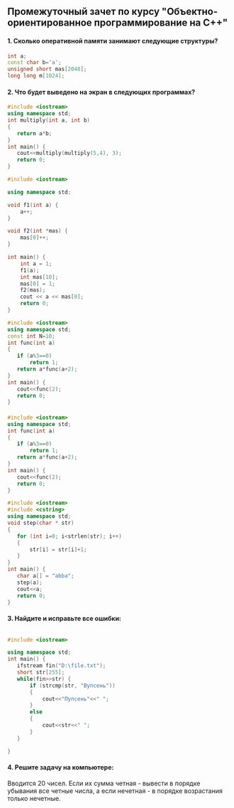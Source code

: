 ## Промежуточный зачет по курсу "Объектно-ориентированное программирование на С++"

#### 1. Сколько оперативной памяти занимают следующие структуры?

```cpp
int a;
const char b='a';
unsigned short mas[2048];
long long m[1024];
```

#### 2. Что будет выведено на экран в следующих программах?

```cpp
#include <iostream>
using namespace std;
int multiply(int a, int b)
{
   return a*b;
}
int main() {
   cout<<multiply(multiply(5,4), 3);
   return 0;
}
```

```cpp
#include <iostream>

using namespace std;

void f1(int a) {
    a++;
}

void f2(int *mas) {
    mas[0]++;
}

int main() {
    int a = 1;
    f1(a);
    int mas[10];
    mas[0] = 1;
    f2(mas);
    cout << a << mas[0];
    return 0;
}
```

```cpp
#include <iostream>
using namespace std;
const int N=10;
int func(int a)
{
   if (a%3==0)
       return 1;
   return a*func(a+2);
}
int main() {
   cout<<func(2);
   return 0;
}
```
####

```cpp
#include <iostream>
using namespace std;
int func(int a)
{
   if (a%3==0)
       return 1;
   return a*func(a+2);
}
int main() {
   cout<<func(2);
   return 0;
}
```

```cpp
#include <iostream>
#include <cstring>
using namespace std;
void step(char * str)
{
   for (int i=0; i<strlen(str); i++)
   {
       str[i] = str[i]+1;
   }
}
int main() {
   char a[] = "abba";
   step(a);
   cout<<a;
   return 0;
}
```

#### 3. Найдите и исправьте все ошибки:

```cpp

#include <iostream>

using namespace std;
int main() {
   ifstream fin("D:\file.txt");
   short str[255];
   while(fin>>str) {
       if (strcmp(str, "Вупсень"))
       {
           cout<<"Пупсень"<<" ";
       }
       else
       {
           cout<<str<<" ";
       }
   }

}
```
#### 4. Решите задачу на компьютере:

Вводится 20 чисел. Если их сумма четная - вывести в порядке убывания все четные числа, а если нечетная - в порядке возрастания только нечетные.
